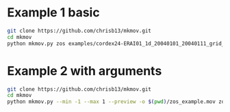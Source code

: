 # Example 1 basic

```Bash
git clone https://github.com/chrisb13/mkmov.git
cd mkmov
python mkmov.py zos examples/cordex24-ERAI01_1d_20040101_20040111_grid_T_2D.nc
```

# Example 2 with arguments
```Bash
git clone https://github.com/chrisb13/mkmov.git
cd mkmov
python mkmov.py --min -1 --max 1 --preview -o $(pwd)/zos_example.mov zos examples/cordex24-ERAI01_1d_20040101_20040111_grid_T_2D.nc
```

